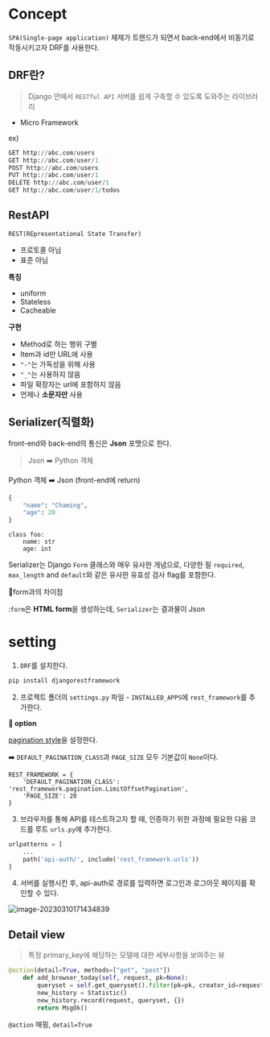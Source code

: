 # Concept

`SPA(Single-page application)` 체제가 트렌드가 되면서 back-end에서 비동기로 작동시키고자 DRF를 사용한다.

## DRF란?

> Django 안에서 `RESTful API` 서버를 쉽게 구축할 수 있도록 도와주는 라이브러리

- Micro Framework

ex)

```python
GET http://abc.com/users
GET http://abc.com/user/1
POST http://abc.com/users
PUT http://abc.com/user/1
DELETE http://abc.com/user/1
GET http://abc.com/user/1/todos
```

## RestAPI

`REST(REpresentational State Transfer)`

- 프로토콜 아님
- 표준 아님

**특징**

- uniform
- Stateless
- Cacheable

**구현**

- Method로 하는 행위 구별
- Item과 id만 URL에 사용
- `"-"`는 가독성을 위해 사용
- `"_"`는 사용하지 않음
- 파일 확장자는 url에 포함하지 않음
- 언제나 **소문자만** 사용

## Serializer(직렬화)

front-end와 back-end의 통신은 **Json** 포맷으로 한다.

> Json ➡️ Python 객체

Python 객체 ➡️ Json (front-end에 return)

```python
{
    "name": "Chaming",
    "age": 20
}
```

```
class foo:
	name: str
	age: int
```

Serializer는 Django `Form` 클래스와 매우 유사한 개념으로, 다양한 필 `required`, `max_length` and `default`와 같은 유사한 유효성 검사 flag를 포함한다. 

📍form과의 차이점

:`form`은 **HTML form**을 생성하는데, `Serializer`는 결과물이 Json



# setting

1. `DRF`를 설치한다.

```python
pip install djangorestframework
```

2. 프로젝트 폴더의 `settings.py` 파일 - `INSTALLED_APPS`에 `rest_framework`를 추가한다.

**🍯 option**

 [pagination style](https://www.django-rest-framework.org/api-guide/pagination/#setting-the-pagination-style)을 설정한다.

➡️ `DEFAULT_PAGINATION_CLASS`과  `PAGE_SIZE` 모두 기본값이 `None`이다.

```
REST_FRAMEWORK = {
    'DEFAULT_PAGINATION_CLASS': 'rest_framework.pagination.LimitOffsetPagination',
    'PAGE_SIZE': 20
}
```

3. 브라우저를 통해 API를 테스트하고자 할 때, 인증하기 위한 과정에 필요한 다음 코드를 루트 `urls.py`에 추가한다.

```python
urlpatterns = [
    ...
    path('api-auth/', include('rest_framework.urls'))
]
```

4. 서버를 실행시킨 후, api-auth로 경로를 입력하면 로그인과 로그아웃 페이지를 확인할 수 있다.

![image-20230310171434839](C:\Users\726jo\AppData\Roaming\Typora\typora-user-images\image-20230310171434839.png)

## Detail view

> 특정 primary_key에 해당하는 모델에 대한 세부사항을 보여주는 뷰

```python
@action(detail=True, methods=["get", "post"])
    def add_browser_today(self, request, pk=None):
        queryset = self.get_queryset().filter(pk=pk, creator_id=request.users_id).first()
        new_history = Statistic()
        new_history.record(request, queryset, {})
        return MsgOk()
```

`@action` 매핑, `detail=True`

